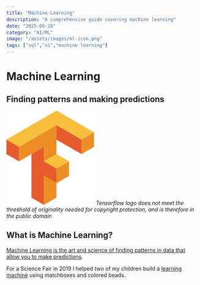 ```yaml
---
title: "Machine Learning"
description: "A comprehensive guide covering machine learning"
date: "2025-09-20"
category: "AI/ML"
image: "/assets/images/ml-icon.png"
tags: ["sql","ai","machine learning"]
---
```


# Machine Learning

## Finding patterns and making predictions

![](/assets/images/machinelearning/tensorflow-logo.svg)
*Tensorflow logo does not meet the threshold of originality needed for copyright protection, and is therefore in the public domain*


## What is Machine Learning?

[Machine Learning is the art and science of finding patterns in data that allow you to make predictions](https://www.youtube.com/watch?v=BjTNJSQLIeA). 

For a Science Fair in 2019 I helped two of my children build a [learning machine](https://www.instructables.com/Matchbox-Mini-Chess-Learning-Machine/?fbclid=IwAR0g2mf_HQBxdJJIuQaeSfAbF3Hui4QoTPBuI18YoYVlKFIr4Bv8OX0diTw) using matchboxes and colored beads.

